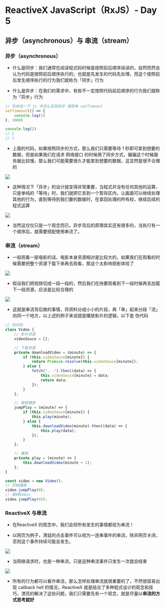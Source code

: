 # ReactiveX JavaScript（RxJS）- Day 5

## 异步（asynchronous）与 串流（stream）

### 异步（asynchronous）

* 什么是同步：我们通常在阅读程式码时候是按照前后顺序阅读的，自然而然会认为代码是按照前后顺序执行的，也就是先发生的代码先处理，而这个按照前后发生顺序执行的行为我们就称为「同步」行为

* 什么是异步：在我们的需求中，有些不一定按照代码前后顺序的行为我们就称为「异步」行为

```typescript
// 先来说一下 js 中怎么实现异步 很简单 setTimeout 
setTimeout(() => {
	console.log(1)
}, 1000)

console.log(2)
// 2
// 1

```

* 上面的代码，如果按照同步的方式，那么我们只需要等待 1 秒即可拿到想要的数据，但是如果我们在请求 网络接口 的时候用了同步方式，偏偏这个时候服务器比较慢，那么我们可能需要很久才能拿到想要的数据，这显然是很不合理的

![](https://ithelp.ithome.com.tw/upload/images/20200920/20020617lDtJqaNtNu.jpg)

* 这种情况下「异步」的设计就变得非常重要，当程式并没有任何其他的运算，只是单纯的「等待」时，我们就把它丢到一个暂存区内，让画面可以继续处理其他的行为，直到等待到我们要的数据时，在拿回处理的所有权，继续后续的程式运算

![](https://ithelp.ithome.com.tw/upload/images/20200920/20020617xWqt5K7Qt7.jpg)

* 当然这仅仅只是一个观念而已，异步背后的原理其实还有很多的，当执行有一个顺序后，就需要搭配使用串流了。


### 串流（stream）

* 一般观看一部电影的话，电影本身资源相对是比较大的，如果我们在观看的时候需要把整个资源下载下来再去观看，那这个太影响观影体验了

![](https://ithelp.ithome.com.tw/upload/images/20200920/20020617nNVEgvoUfE.jpg)

* 假设我们把视频切成一段一段的，然后我们在快要观看到下一段时候再去加载下一段资源，应该是比较合理的

![](https://ithelp.ithome.com.tw/upload/images/20200920/20020617L7X58bhXXV.jpg)

* 这就是串流背后做的事情，将资料分成小小的片段，再「串」起来分段「流」向同一个地方，以上述的例子来说就是播放影片的逻辑，以下是 伪代码

```typescript
// 伪代码
class Video {
	// 影片资源
	videoSouce = [];

	// 下载资源
	private downloadVideo = (minute) => {
		if (this.videoSouce[minute]) {
			return Promise.resolve(this.videoSouce[minute]);
		} else {
			fetch("...").then((data) => {
				this.videoSouce[minute] = data;
				return data;
			});
		}
	};

	// 跳转播放
	jumpPlay = (minute) => {
		if (this.videoSouce[minute]) {
			this.play(minute);
		} else {
			this.downloadVideo(minute).then((data) => {
				this.play(data);
			});
		}
	};

	// 播放
	private play = (minute) => {
		this.downloadVideo(minute + 1);
	};
}

const video = new Video();
// 开始播放
video.jumpPlay(0);
// 跳转45min
video.jumpPlay(45);

```



### ReactiveX 与串流

* 在ReactiveX 的观念中，我们会将所有发生的事情都视为串流！

* 以网页为例子，滑鼠的点击事件可以视为一连串事件的串流，除非网页关闭，否则这个事件持续可能会发生。

![](https://ithelp.ithome.com.tw/upload/images/20200920/20020617sjpEjSyH8q.jpg)

* 当网络请求时，也是一种串流，只是这种串流事件只发生一次就会结束

![](https://ithelp.ithome.com.tw/upload/images/20200920/20020617lgmyJXGIUA.jpg)

* 所有的行为都可以看作串流，那么怎样处理串流就很重要的了，不然很容易出现 callback hell 的情况，ReactiveX 就是结合了多种程式设计的观念和技巧，漂亮的解决了这些问题，我们只需要先有一个观念，就是尽量以**串流的方式思考就好**

